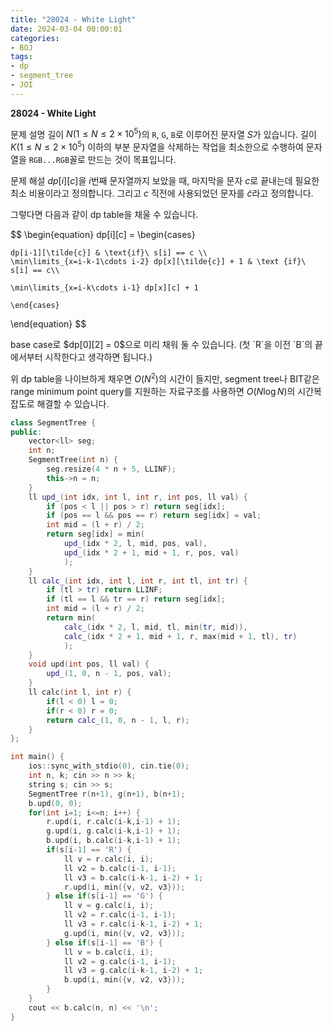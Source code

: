 ```yaml
---
title: "28024 - White Light"
date: 2024-03-04 00:00:01
categories:
- BOJ
tags:
- dp
- segment_tree
- JOI
---
```


**28024 - White Light**

문제 설명
길이 $N(1\leq N\leq2\times10^5)$의 `R`, `G`, `B`로 이루어진 문자열 $S$가 있습니다. 길이 $K(1\leq N\leq2\times 10^5)$ 이하의 부분 문자열을 삭제하는 작업을 최소한으로 수행하여 문자열을 `RGB...RGB`꼴로 만드는 것이 목표입니다.

문제 해설
$dp[i][c]$을 $i$번째 문자열까지 보았을 때, 마지막을 문자 $c$​​로 끝내는데 필요한 최소 비용이라고 정의합니다. 
그리고 $c$ 직전에 사용되었던 문자를 $\tilde{c}$라고 정의합니다.

그렇다면 다음과 같이 dp table을 채울 수 있습니다. 

<div>

$$
\begin{equation}
	dp[i][c] = 
	\begin{cases}
	
	dp[i-1][\tilde{c}] & \text{if}\ s[i] == c \\
	\min\limits_{x=i-k-1\cdots i-2} dp[x][\tilde{c}] + 1 & \text {if}\ s[i] == c\\
	
	\min\limits_{x=i-k\cdots i-1} dp[x][c] + 1
	
	\end{cases}
\end{equation}
$$

</div>base case로 $dp[0][2] = 0$으로 미리 채워 둘 수 있습니다. (첫 `R`을 이전 `B`의 끝에서부터 시작한다고 생각하면 됩니다.)

위 dp table을 나이브하게 채우면 $O(N^2)$의 시간이 들지만, segment tree나 BIT같은 range minimum point query를 지원하는 자료구조를 사용하면 $O(N\log N)$의 시간복잡도로 해결할 수 있습니다.

```cpp
class SegmentTree {
public:
    vector<ll> seg;
    int n;
    SegmentTree(int n) {
        seg.resize(4 * n + 5, LLINF);
        this->n = n;
    }
    ll upd_(int idx, int l, int r, int pos, ll val) {
        if (pos < l || pos > r) return seg[idx];
        if (pos == l && pos == r) return seg[idx] = val;
        int mid = (l + r) / 2;
        return seg[idx] = min(
            upd_(idx * 2, l, mid, pos, val),
            upd_(idx * 2 + 1, mid + 1, r, pos, val)
            );
    }
    ll calc_(int idx, int l, int r, int tl, int tr) {
        if (tl > tr) return LLINF;
        if (tl == l && tr == r) return seg[idx];
        int mid = (l + r) / 2;
        return min(
            calc_(idx * 2, l, mid, tl, min(tr, mid)),
            calc_(idx * 2 + 1, mid + 1, r, max(mid + 1, tl), tr)
            );
    }
    void upd(int pos, ll val) {
        upd_(1, 0, n - 1, pos, val);
    }
    ll calc(int l, int r) {
        if(l < 0) l = 0;
        if(r < 0) r = 0;
        return calc_(1, 0, n - 1, l, r);
    }
};

int main() {
    ios::sync_with_stdio(0), cin.tie(0);
    int n, k; cin >> n >> k;
    string s; cin >> s;
    SegmentTree r(n+1), g(n+1), b(n+1);
    b.upd(0, 0);
    for(int i=1; i<=n; i++) {
        r.upd(i, r.calc(i-k,i-1) + 1);
        g.upd(i, g.calc(i-k,i-1) + 1);
        b.upd(i, b.calc(i-k,i-1) + 1);
        if(s[i-1] == 'R') {
            ll v = r.calc(i, i);
            ll v2 = b.calc(i-1, i-1);
            ll v3 = b.calc(i-k-1, i-2) + 1;
            r.upd(i, min({v, v2, v3}));
        } else if(s[i-1] == 'G') {
            ll v = g.calc(i, i);
            ll v2 = r.calc(i-1, i-1);
            ll v3 = r.calc(i-k-1, i-2) + 1;
            g.upd(i, min({v, v2, v3}));
        } else if(s[i-1] == 'B') {
            ll v = b.calc(i, i);
            ll v2 = g.calc(i-1, i-1);
            ll v3 = g.calc(i-k-1, i-2) + 1;
            b.upd(i, min({v, v2, v3}));
        }
    }
    cout << b.calc(n, n) << '\n';
}
```


